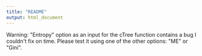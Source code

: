 ```yaml
---
title: "README"
output: html_document
---
```


Warning: "Entropy" option as an input for the cTree function contains a bug I couldn't fix on time. Please test it using one of the other options: "ME" or "Gini".


